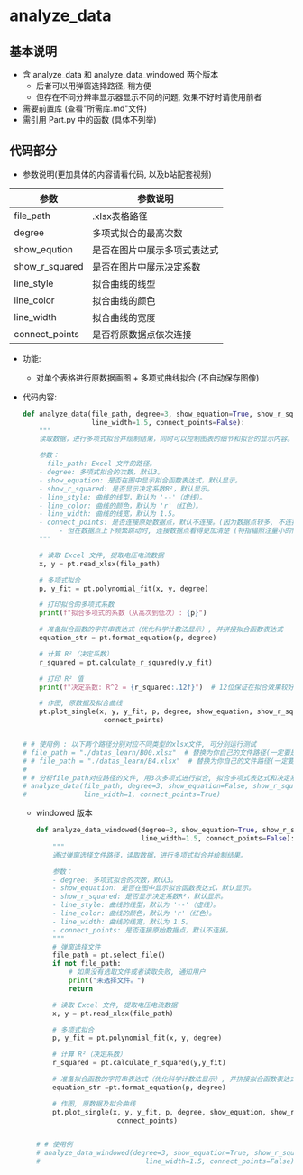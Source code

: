 # analyze_data

## 基本说明

- 含 analyze_data 和 analyze_data_windowed 两个版本
  - 后者可以用弹窗选择路径, 稍方便
  - 但存在不同分辨率显示器显示不同的问题, 效果不好时请使用前者
- 需要前置库 (查看"所需库.md"文件)
- 需引用 Part.py 中的函数 (具体不列举)

## 代码部分

- 参数说明(更加具体的内容请看代码, 以及b站配套视频)

| 参数           | 参数说明                     |
| -------------- | ---------------------------- |
| file_path      | .xlsx表格路径                |
| degree         | 多项式拟合的最高次数         |
| show_eqution   | 是否在图片中展示多项式表达式 |
| show_r_squared | 是否在图片中展示决定系数     |
| line_style     | 拟合曲线的线型               |
| line_color     | 拟合曲线的颜色               |
| line_width     | 拟合曲线的宽度               |
| connect_points | 是否将原数据点依次连接       |

- 功能:

  - 对单个表格进行原数据画图 + 多项式曲线拟合 (不自动保存图像)

- 代码内容:

  ```python
  def analyze_data(file_path, degree=3, show_equation=True, show_r_squared=True, line_style='--', line_color='r',
                   line_width=1.5, connect_points=False):
      """
      读取数据，进行多项式拟合并绘制结果，同时可以控制图表的细节和拟合的显示内容。
  
      参数：
      - file_path: Excel 文件的路径。
      - degree: 多项式拟合的次数，默认3。
      - show_equation: 是否在图中显示拟合函数表达式，默认显示。
      - show_r_squared: 是否显示决定系数R²，默认显示。
      - line_style: 曲线的线型，默认为 '--'（虚线）。
      - line_color: 曲线的颜色，默认为 'r'（红色）。
      - line_width: 曲线的线宽，默认为 1.5。
      - connect_points: 是否连接原始数据点，默认不连接。(因为数据点较多, 不连接可以看出走势, 连接后观感不好)
           - 但在数据点上下频繁跳动时, 连接数据点看得更加清楚 (特指辐照注量小的情况)
      """
  
      # 读取 Excel 文件, 提取电压电流数据
      x, y = pt.read_xlsx(file_path)
  
      # 多项式拟合
      p, y_fit = pt.polynomial_fit(x, y, degree)
  
      # 打印拟合的多项式系数
      print(f"拟合多项式的系数（从高次到低次）: {p}")
  
      # 准备拟合函数的字符串表达式（优化科学计数法显示）, 并拼接拟合函数表达式
      equation_str = pt.format_equation(p, degree)
  
      # 计算 R²（决定系数）
      r_squared = pt.calculate_r_squared(y,y_fit)
  
      # 打印 R² 值
      print(f"决定系数: R^2 = {r_squared:.12f}")  # 12位保证在拟合效果较好时能看出差距
  
      # 作图, 原数据及拟合曲线
      pt.plot_single(x, y, y_fit, p, degree, show_equation, show_r_squared, line_style, line_color, line_width,
                      connect_points)
  
  
  # # 使用例 : 以下两个路径分别对应不同类型的xlsx文件, 可分别运行测试
  # file_path = "./datas_learn/B00.xlsx"  # 替换为你自己的文件路径(一定要是.xlsx文件!)
  # # file_path = "./datas_learn/B4.xlsx"  # 替换为你自己的文件路径(一定要是.xlsx文件!)
  #
  # # 分析file_path对应路径的文件, 用3次多项式进行拟合, 拟合多项式表达式和决定系数均展示, 拟合曲线的线型为虚线, 红色, 宽度为1
  # analyze_data(file_path, degree=3, show_equation=False, show_r_squared=True, line_style='--', line_color='r',
  #              line_width=1, connect_points=True)
  ```

  - windowed 版本

    ```py
    def analyze_data_windowed(degree=3, show_equation=True, show_r_squared=True, line_style='--', line_color='r',
                              line_width=1.5, connect_points=False):
        """
        通过弹窗选择文件路径，读取数据，进行多项式拟合并绘制结果。
    
        参数：
        - degree: 多项式拟合的次数，默认3。
        - show_equation: 是否在图中显示拟合函数表达式，默认显示。
        - show_r_squared: 是否显示决定系数R²，默认显示。
        - line_style: 曲线的线型，默认为 '--'（虚线）。
        - line_color: 曲线的颜色，默认为 'r'（红色）。
        - line_width: 曲线的线宽，默认为 1.5。
        - connect_points: 是否连接原始数据点，默认不连接。
        """
        # 弹窗选择文件
        file_path = pt.select_file()
        if not file_path:
            # 如果没有选取文件或者读取失败, 通知用户
            print("未选择文件。")
            return
    
        # 读取 Excel 文件, 提取电压电流数据
        x, y = pt.read_xlsx(file_path)
    
        # 多项式拟合
        p, y_fit = pt.polynomial_fit(x, y, degree)
    
        # 计算 R²（决定系数）
        r_squared = pt.calculate_r_squared(y,y_fit)
    
        # 准备拟合函数的字符串表达式（优化科学计数法显示）, 并拼接拟合函数表达式
        equation_str =pt.format_equation(p, degree)
    
        # 作图, 原数据及拟合曲线
        pt.plot_single(x, y, y_fit, p, degree, show_equation, show_r_squared, line_style, line_color, line_width,
                        connect_points)
    
    
    # # 使用例
    # analyze_data_windowed(degree=3, show_equation=True, show_r_squared=True, line_style='--', line_color='r',
    #                          line_width=1.5, connect_points=False)
    ```
